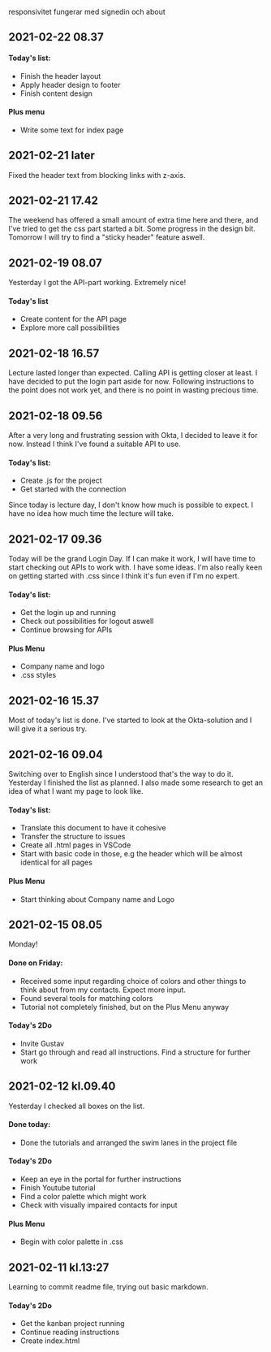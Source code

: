 responsivitet fungerar med signedin och about

## 2021-02-22 08.37

#### Today's list:
* Finish the header layout
* Apply header design to footer
* Finish content design

#### Plus menu
* Write some text for index page

## 2021-02-21 later

Fixed the header text from blocking links with z-axis. 

## 2021-02-21 17.42

The weekend has offered a small amount of extra time here and there, and I've tried to get the css part started a bit. Some progress in the design bit.
Tomorrow I will try to find a "sticky header" feature aswell. 

## 2021-02-19 08.07

Yesterday I got the API-part working. Extremely nice!

#### Today's list

* Create content for the API page
* Explore more call possibilities

## 2021-02-18 16.57

Lecture lasted longer than expected. Calling API is getting closer at least.
I have decided to put the login part aside for now. Following instructions to the point does not work yet, and there is no point in wasting precious time.

## 2021-02-18 09.56

After a very long and frustrating session with Okta, I decided to leave it for now. Instead I think I've found a suitable API to use.

#### Today's list:

* Create .js for the project
* Get started with the connection

Since today is lecture day, I don't know how much is possible to expect. I have no idea how much time the lecture will take.

## 2021-02-17 09.36

Today will be the grand Login Day. If I can make it work, I will have time to start checking out APIs to work with.
I have some ideas. I'm also really keen on getting started with .css since I think it's fun even if I'm no expert.

#### Today's list:

* Get the login up and running
* Check out possibilities for logout aswell
* Continue browsing for APIs

#### Plus Menu

* Company name and logo
* .css styles

## 2021-02-16 15.37

Most of today's list is done. I've started to look at the Okta-solution and I will give it a serious try.

## 2021-02-16 09.04

Switching over to English since I understood that's the way to do it.
Yesterday I finished the list as planned. I also made some research to get an idea of what I want my page to look like.

#### Today's list:

* Translate this document to have it cohesive
* Transfer the structure to issues
* Create all .html pages in VSCode
* Start with basic code in those, e.g the header which will be almost identical for all pages

#### Plus Menu

* Start thinking about Company name and Logo

## 2021-02-15 08.05

Monday!

#### Done on Friday:

* Received some input regarding choice of colors and other things to think about from my contacts. Expect more input.
* Found several tools for matching colors
* Tutorial not completely finished, but on the Plus Menu anyway

#### Today's 2Do

* Invite Gustav
* Start go through and read all instructions. Find a structure for further work

## 2021-02-12 kl.09.40

Yesterday I checked all boxes on the list.

#### Done today:

* Done the tutorials and arranged the swim lanes in the project file

#### Today's 2Do

* Keep an eye in the portal for further instructions
* Finish Youtube tutorial
* Find a color palette which might work
* Check with visually impaired contacts for input

#### Plus Menu

* Begin with color palette in .css

## 2021-02-11 kl.13:27

Learning to commit readme file, trying out basic markdown.

#### Today's 2Do

* Get the kanban project running
* Continue reading instructions
* Create index.html

